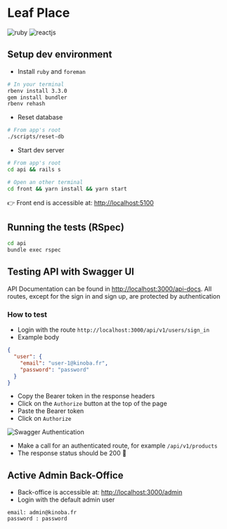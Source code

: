 # Leaf Place

![ruby](https://img.shields.io/badge/Ruby-informational?style=flat&logo=ruby&logoColor=white&color=A61414)
![reactjs](https://img.shields.io/badge/ReactJs-1?logo=react&logoColor=fff&color=61DAFB)

## Setup dev environment

- Install `ruby` and `foreman`

```bash
# In your terminal
rbenv install 3.3.0
gem install bundler
rbenv rehash
```

- Reset database

```bash
# From app's root
./scripts/reset-db
```

- Start dev server

```bash
# From app's root
cd api && rails s

# Open an other terminal
cd front && yarn install && yarn start
```

👉 Front end is accessible at: [http://localhost:5100](http://localhost:5100)

## Running the tests (RSpec)

```bash
cd api
bundle exec rspec
```

## Testing API with Swagger UI

API Documentation can be found in [http://localhost:3000/api-docs](http://localhost:3000/api-docs).
All routes, except for the sign in and sign up, are protected by authentication

### How to test

- Login with the route `http://localhost:3000/api/v1/users/sign_in`
- Example body

```json
{
  "user": {
    "email": "user-1@kinoba.fr",
    "password": "password"
  }
}
```

- Copy the Bearer token in the response headers
- Click on the `Authorize` button at the top of the page
- Paste the Bearer token
- Click on `Authorize`

![Swagger Authentication](https://iili.io/J6glBbS.md.png)

- Make a call for an authenticated route, for example `/api/v1/products`
- The response status should be 200 🎉

## Active Admin Back-Office

- Back-office is accessible at: [http://localhost:3000/admin](http://localhost:3000/admin)
- Login with the default admin user

```
email: admin@kinoba.fr
password : password
```
